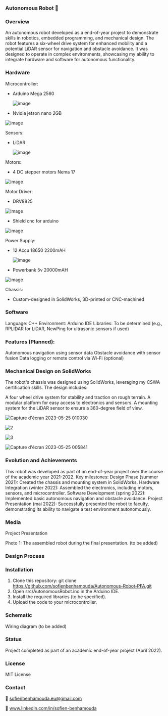### **Autonomous Robot 🤖**

### **Overview**

An autonomous robot developed as a end-of-year project to demonstrate skills in robotics, embedded programming, and mechanical design. The robot features a six-wheel drive system for enhanced mobility and a potential LiDAR sensor for navigation and obstacle avoidance. It was designed to operate in complex environments, showcasing my ability to integrate hardware and software for autonomous functionality.

### **Hardware**

Microcontroller: 
- Arduino Mega 2560
  
  ![image](https://github.com/user-attachments/assets/c86bd8d1-c996-4576-b386-9fff1615859b)

- Nvidia jetson nano 2GB

![image](https://github.com/user-attachments/assets/7718fa71-0527-4c10-a799-84359e97bbe7)


Sensors:
- LiDAR
  
  ![image](https://github.com/user-attachments/assets/f61155c9-caa8-4541-a0c7-9d314da79575)


Motors: 
- 4 DC stepper motors Nema 17
  
![image](https://github.com/user-attachments/assets/ec7bc357-12e9-4fd3-8583-ce9362ed5ecc)



Motor Driver:
- DRV8825
  
![image](https://github.com/user-attachments/assets/a6d2da6e-c78c-4dca-81bc-7d63790f6144)

- Shield cnc for arduino
  
![image](https://github.com/user-attachments/assets/92bd01b2-2239-4d7a-90a7-3fdfcacd84e9)




Power Supply: 
- 12   Accu 18650 2200mAH
  
  ![image](https://github.com/user-attachments/assets/1c22bb29-5c68-48e4-b2e5-1752c9be48d6)

- Powerbank 5v 20000mAH

![image](https://github.com/user-attachments/assets/57cd516e-3ccd-4f9b-9c00-0e8cc340b6a7)


Chassis: 
- Custom-designed in SolidWorks, 3D-printed or CNC-machined

### **Software**

Language: C++
Environment: Arduino IDE
Libraries: To be determined (e.g., RPLIDAR for LiDAR, NewPing for ultrasonic sensors if used)

### **Features (Planned):**

Autonomous navigation using sensor data
Obstacle avoidance with sensor fusion
Data logging or remote control via Wi-Fi (optional)

### **Mechanical Design on SolidWorks**

The robot's chassis was designed using SolidWorks, leveraging my CSWA certification skills. The design includes:

A four wheel drive system for stability and traction on rough terrain.
A modular platform for easy access to electronics and sensors.
A mounting system for the LiDAR sensor to ensure a 360-degree field of view.

![Capture d'écran 2023-05-25 010030](https://github.com/user-attachments/assets/cd8cd79a-a0a1-4e21-87da-a6ee44eb51e9)

![2](https://github.com/user-attachments/assets/239e6c1a-f0de-414c-be62-c886318b0fb4)

![3](https://github.com/user-attachments/assets/c9812901-208d-4acf-8775-090fadbeca33)

![Capture d'écran 2023-05-25 005841](https://github.com/user-attachments/assets/eaca0f7e-9904-4cee-9622-948a690d16ed)


### **Evolution and Achievements**

This robot was developed as part of an end-of-year project over the course of the academic year 2021-2022. Key milestones:
Design Phase (summer 2021): Created the chassis and mounting system in SolidWorks.
Hardware Integration (winter 2022): Assembled the electronics, including motors, sensors, and microcontroller.
Software Development (spring 2022): Implemented basic autonomous navigation and obstacle avoidance.
Project Presentation (mai 2022): Successfully presented the robot to faculty, demonstrating its ability to navigate a test environment autonomously.

### **Media**

Project Presentation

Photo 1: The assembled robot during the final presentation.
 (to be added)

### **Design Process**


### **Installation**
1. Clone this repository: git clone https://github.com/sofienbenhamouda/Autonomous-Robot-PFA.git
2. Open src/AutonomousRobot.ino in the Arduino IDE.
3. Install the required libraries (to be specified).
4. Upload the code to your microcontroller.

### **Schematic**

Wiring diagram (to be added)

### **Status**

Project completed as part of an academic end-of-year project (April 2022).

### **License**

MIT License

### **Contact**


📧 sofienbenhamouda.eu@gmail.com

🔗 www.linkedin.com/in/sofien-benhamouda

